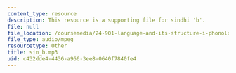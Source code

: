 ```yaml
---
content_type: resource
description: This resource is a supporting file for sindhi 'b'.
file: null
file_location: /coursemedia/24-901-language-and-its-structure-i-phonology-fall-2010/c432dde44436a9663ee80640f7840fe4_sin_b.mp3
file_type: audio/mpeg
resourcetype: Other
title: sin_b.mp3
uid: c432dde4-4436-a966-3ee8-0640f7840fe4
---
```

